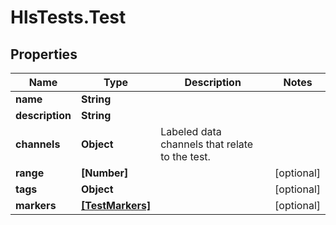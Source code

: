 # HlsTests.Test

## Properties
Name | Type | Description | Notes
------------ | ------------- | ------------- | -------------
**name** | **String** |  | 
**description** | **String** |  | 
**channels** | **Object** | Labeled data channels that relate to the test. | 
**range** | **[Number]** |  | [optional] 
**tags** | **Object** |  | [optional] 
**markers** | [**[TestMarkers]**](TestMarkers.md) |  | [optional] 



